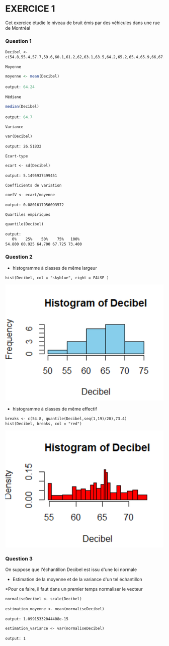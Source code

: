 # EXERCICE 1

Cet exercice étudie le niveau de bruit émis par des véhicules dans une rue de Montréal

### Question 1

```
Decibel <- c(54.8,55.4,57.7,59.6,60.1,61.2,62,63.1,63.5,64.2,65.2,65.4,65.9,66,67.6,68.1,69.5,70.6,71.5,73.4)
```

`Moyenne`
```R
moyenne <- mean(Decibel)

output: 64.24
```
`Médiane`
```R
median(Decibel)

output: 64.7
```
`Variance`
```
var(Decibel)

output: 26.51832
```
`Ecart-type`
```
ecart <- sd(Decibel)

output: 5.1495937499451
```
`Coefficients de variation`
```
coefV <- ecart/moyenne

output: 0.0801617956093572
```
`Quartiles empiriques`
```
quantile(Decibel)

output:
   0%    25%    50%    75%   100% 
54.800 60.925 64.700 67.725 73.400 
```

### Question 2

- histogramme à classes de même largeur
```
hist(Decibel, col = "skyblue", right = FALSE )
```
![histogramme même largeur](../Screenshots/hist1.png)

- histogramme à classes de même effectif
```
breaks <- c(54.8, quantile(Decibel,seq(1,19)/20),73.4) 
hist(Decibel, breaks, col = "red")
```
![histogramme même effectif](../Screenshots/hist2.png)

### Question 3
On suppose que l'échantillon Decibel est issu d'une loi normale
- Estimation de la moyenne et de la variance d'un tel échantillon

*Pour ce faire, il faut dans un premier temps normaliser le vecteur
```
normaliseDecibel <- scale(Decibel)

estimation_moyenne <- mean(normaliseDecibel)

output: 1.09915332044408e-15
```

```
estimation_variance <- var(normaliseDecibel)

output: 1
```
